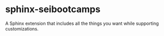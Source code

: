 # sphinx-seibootcamps

A Sphinx extension that includes all the things you want while supporting customizations.